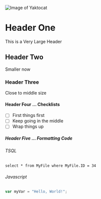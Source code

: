 ![Image of Yaktocat](https://octodex.github.com/images/yaktocat.png)

# Header One
This is a Very Large Header

## Header Two
Smaller now

### Header Three
Close to middle size

#### Header Four ... Checklists
- [ ] First things first
- [ ] Keep going in the middle
- [ ] Wrap things up

##### Header Five ... Formatting Code
###### TSQL
``` tsql
select * from MyFile where MyFile.ID = 34
```

###### Javascript
``` javascript
var myVar = "Hello, World!";
```
